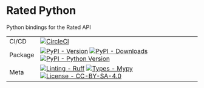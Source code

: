# Rated Python
Python bindings for the Rated API

| |                                                                                                                                                                                                                                                                                                                                                                                                                                                                                        |
| --- |----------------------------------------------------------------------------------------------------------------------------------------------------------------------------------------------------------------------------------------------------------------------------------------------------------------------------------------------------------------------------------------------------------------------------------------------------------------------------------------|
| CI/CD | [![CircleCI](https://dl.circleci.com/status-badge/img/circleci/Hqo3V5Mfcymy4YZBqYk79R/DefKjYr4Qh1krFnLci1Een/tree/main.svg?style=badge&circle-token=05448e79776505e8532c2a270d59bd9d23ebed72)](https://dl.circleci.com/status-badge/redirect/circleci/Hqo3V5Mfcymy4YZBqYk79R/DefKjYr4Qh1krFnLci1Een/tree/main)                                                                                                                                                                         |
| Package | [![PyPI - Version](https://img.shields.io/pypi/v/rated-python.svg?logo=pypi&label=PyPI&logoColor=gold)](https://pypi.org/project/rated-python/) [![PyPI - Downloads](https://img.shields.io/pypi/dm/rated-python.svg?color=blue&label=Downloads&logo=pypi&logoColor=gold)](https://pypi.org/project/rated-python/) [![PyPI - Python Version](https://img.shields.io/pypi/pyversions/rated-python.svg?logo=python&label=Python&logoColor=gold)](https://pypi.org/project/rated-python/) |
| Meta | [![Linting - Ruff](https://img.shields.io/endpoint?url=https://raw.githubusercontent.com/astral-sh/ruff/main/assets/badge/v2.json)](https://github.com/astral-sh/ruff) [![Types - Mypy](https://img.shields.io/badge/Types-MyPy-blue.svg)](https://github.com/python/mypy) [![License - CC-BY-SA-4.0](https://img.shields.io/badge/License-CC--BY--SA--4.0-9400d3.svg)](https://spdx.org/licenses/)                                                                                    |
